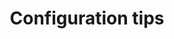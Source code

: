 ---
title: Configuration tips
description: Configuration tips guide
slug: /configuration-tips
sidebar_position: 3
---